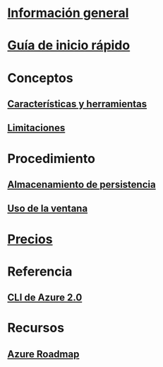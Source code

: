 # [Información general](overview.md)

# [Guía de inicio rápido](quickstart.md)

# Conceptos
## [Características y herramientas](features.md)
## [Limitaciones](limitations.md)

# Procedimiento
## [Almacenamiento de persistencia](persisting-shell-storage.md)
## [Uso de la ventana](using-the-shell-window.md)

# [Precios](pricing.md)

# Referencia
## [CLI de Azure 2.0](/cli/azure) 
# Recursos
## [Azure Roadmap](https://azure.microsoft.com/roadmap/?category=monitoring-management)
